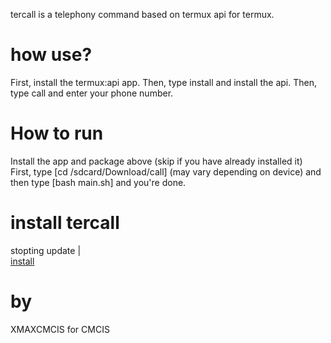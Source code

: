 
tercall is a telephony command based on termux api for termux.
# how use?
First, install the termux:api app. Then, type install and install the api. Then, type call and enter your phone number.
# How to run
Install the app and package above (skip if you have already installed it)
First, type [cd /sdcard/Download/call] (may vary depending on device) and then type [bash main.sh] and you're done. 
# install tercall
stopting update |
<br>
<a href="https://github.com/XMAXCMCIS/tercall-termux/releases">install</a>
# by
XMAXCMCIS for CMCIS
